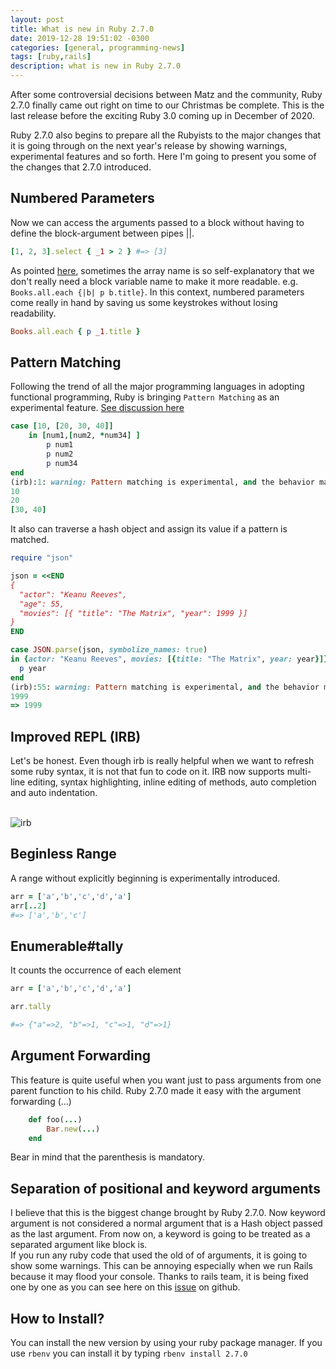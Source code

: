 ```yaml
---
layout: post
title: What is new in Ruby 2.7.0
date: 2019-12-28 19:51:02 -0300
categories: [general, programming-news]
tags: [ruby,rails]
description: what is new in Ruby 2.7.0
---
```

After some controversial decisions between Matz and the community, Ruby 2.7.0 finally came out right on time to our Christmas be complete. This is the last release before the exciting Ruby 3.0 coming up in December of 2020.

Ruby 2.7.0 also begins to prepare all the Rubyists to the major changes that it is going through on the next year's release by showing warnings, experimental features and so forth. Here I'm going to present you some of the changes that 2.7.0 introduced.

## Numbered Parameters

Now we can access the arguments passed to a block without having to define the block-argument between pipes ||.

```ruby
[1, 2, 3].select { _1 > 2 } #=> [3]
```

As pointed [here](https://bugs.ruby-lang.org/issues/4475), sometimes the array name is so self-explanatory that we don't really need a block variable name to make it more readable. e.g. `Books.all.each {|b| p b.title}`. In this context, numbered parameters come really in hand by saving us some keystrokes without losing readability.

```ruby
Books.all.each { p _1.title }

```

## Pattern Matching

Following the trend of all the major programming languages in adopting functional programming, Ruby is bringing `Pattern Matching` as an experimental feature. [See discussion here](https://bugs.ruby-lang.org/issues/14912)

```ruby
case [10, [20, 30, 40]]
    in [num1,[num2, *num34] ]
        p num1
        p num2
        p num34
end
(irb):1: warning: Pattern matching is experimental, and the behavior may change in future versions of Ruby!
10
20
[30, 40]
```

It also can traverse a hash object and assign its value if a pattern is matched.

```ruby
require "json"

json = <<END
{
  "actor": "Keanu Reeves",
  "age": 55,
  "movies": [{ "title": "The Matrix", "year": 1999 }]
}
END

case JSON.parse(json, symbolize_names: true)
in {actor: "Keanu Reeves", movies: [{title: "The Matrix", year: year}]}
  p year
end
(irb):55: warning: Pattern matching is experimental, and the behavior may change in future versions of Ruby!
1999
=> 1999

```

## Improved REPL (IRB)
Let's be honest. Even though irb is really helpful when we want to refresh some ruby syntax, it is not that fun to code on it. IRB now supports multi-line editing, syntax highlighting, inline editing of methods, auto completion and auto indentation.
<br>
<br>

![irb](https://media.giphy.com/media/W4bxGjRPzI5GsWViUD/giphy.gif)
<br>

## Beginless Range

A range without explicitly beginning is experimentally introduced.

```ruby
arr = ['a','b','c','d','a']
arr[..2]
#=> ['a','b','c']
```

## Enumerable#tally
It counts the occurrence of each element

```ruby
arr = ['a','b','c','d','a']

arr.tally

#=> {"a"=>2, "b"=>1, "c"=>1, "d"=>1}
```

## Argument Forwarding
This feature is quite useful when you want just to pass arguments from one parent function to his child. Ruby 2.7.0 made it easy with the argument forwarding (...)

```ruby
    def foo(...)
        Bar.new(...)
    end
```

Bear in mind that the parenthesis is mandatory.

## Separation of positional and keyword arguments

I believe that this is the biggest change brought by Ruby 2.7.0.
Now keyword argument is not considered a normal argument that is a Hash object passed as the last argument. From now on, a keyword is going to be treated as a separated argument like block is. 
<br>
If you run any ruby code that used the old of of arguments, it is going to show some warnings. This can be annoying especially when we run Rails because it may flood your console. Thanks to rails team, it is being fixed one by one as you can see here on this [issue](https://github.com/rails/rails/search?q=ruby+2.7&type=Issues) on github.

## How to Install?

You can install the new version by using your ruby package manager.
If you use `rbenv` you can install it by typing `rbenv install 2.7.0`
